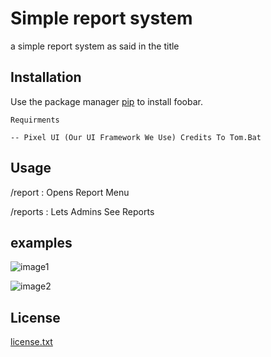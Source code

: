# Simple report system

a simple report system as said in the title

## Installation

Use the package manager [pip](https://pip.pypa.io/en/stable/) to install foobar.

```
Requirments 

-- Pixel UI (Our UI Framework We Use) Credits To Tom.Bat
```

## Usage

/report : Opens Report Menu

/reports : Lets Admins See Reports

## examples

![image1](https://cdn.discordapp.com/attachments/803193869764263976/1072084079924740127/image.png)

![image2](https://cdn.discordapp.com/attachments/803193869764263976/1072084834962386984/image.png)

## License

[license.txt](https://github.com/HoldUpAMinute/Simple-Report-System/blob/main/report_system/license.txt)
